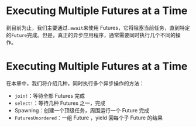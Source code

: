 # Executing Multiple Futures at a Time

到目前为止，我们主要通过`.await`来使用 Futures，它将阻塞当前任务，直到特定的`Future`完成。但是，真正的异步应用程序，通常需要同时执行几个不同的操作。

# Executing Multiple Futures at a Time

在本章中，我们将介绍几种，同时执行多个异步操作的方法：

- `join!`：等待全部 Futures 完成
- `select!`：等待几种 Futures 之一，完成
- Spawning：创建一个顶级任务，周围运行一个 Future 完成
- `FuturesUnordered`：一组 Future ，yield 回每个子 Future 的结果
